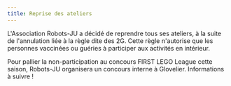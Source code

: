 ```yaml
---
title: Reprise des ateliers
---
```


L'Association Robots-JU a décidé de reprendre tous ses ateliers, à la suite de l'annulation liée à la règle dite des 2G.
Cette règle n'autorise que les personnes vaccinées ou guéries à participer aux activités en intérieur.

<!--more-->

Pour pallier la non-participation au concours FIRST LEGO League cette saison, Robots-JU organisera un concours interne à Glovelier.
Informations à suivre !
